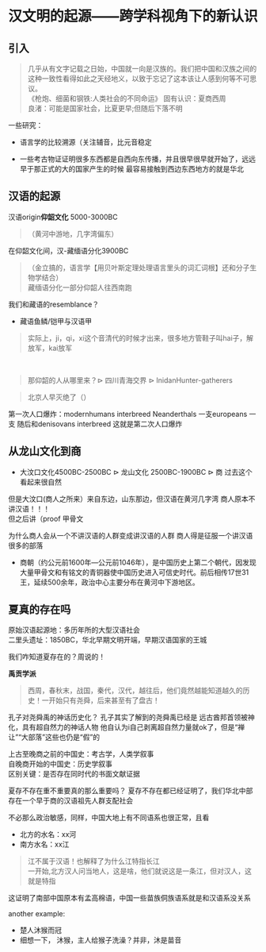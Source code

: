 # 汉文明的起源——跨学科视角下的新认识

## 引入

>几乎从有文字记载之日始，中国就一向是汉族的。我们把中国和汉族之间的这种一致性看得如此之天经地义，以致于忘记了这本该让人感到何等不可思议。<br>
>《枪炮、细菌和钢铁:人类社会的不同命运》
固有认识：夏商西周<br>
良渚：可能是国家社会，比夏更早;但随后下落不明<br>

一些研究：

- 语言学的比较溯源（关注辅音，比元音稳定

- 一些考古物证证明很多东西都是自西向东传播，并且很早很早就开始了，远远早于那正式的大的国家产生的时候
最容易接触到西边东西地方的就是华北

## 汉语的起源

汉语origin**仰韶文化** 5000-3000BC
>（黄河中游地，几字湾偏东）<br>

在仰韶文化间，汉-藏缅语分化3900BC
>（金立搞的，语言学【用贝叶斯定理处理语言里头的词汇词根】还和分子生物学结合）<br>
>藏缅语分化一部分仰韶人往西南跑


我们和藏语的resemblance？
- 藏语鱼鳞/铠甲与汉语甲
>实际上，ji，qi，xi这个音清代的时候才出来，很多地方管鞋子叫hai子，解放军，kai放军
<br>

>那仰韶的人从哪里来？$\rhd$ 四川青海交界 $\rhd$ InidanHunter-gatherers



>北京人早灭绝了（）


<p>
第一次人口爆炸：modernhumans interbreed Neanderthals
一支europeans
一支 
随后和denisovans interbreed
这就是第二次人口爆炸
<p>

## 从龙山文化到商

- 大汶口文化4500BC-2500BC $\rhd$ 龙山文化 2500BC-1900BC $\rhd$ 商
过去这个看起来很自然

但是大汶口(商人之所来）来自东边，山东那边，但汉语在黄河几字湾
商人原本不讲汉语！！！<br>
但之后讲（proof 甲骨文

为什么商人会从一个不讲汉语的人群变成讲汉语的人群
商人得是征服一个讲汉语很多的部落

- 商朝（约公元前1600年—公元前1046年），是中国历史上第二个朝代，因发现大量甲骨文和有铭文的青铜器使中国历史进入可信史时代。前后相传17世31王，延续500余年，政治中心主要分布在黄河中下游地区。

## 夏真的存在吗
原始汉语起源地：多历年所的大型汉语社会<br>
二里头遗址：1850BC，华北早期文明开端，早期汉语国家的王城<br>

我们咋知道夏存在的？周说的！

**禹贡学派**
 >西周，春秋末，战国，秦代，汉代，越往后，他们竟然越能知道越久的历史！一开始只有尧舜，后来甚至有了盘古！

孔子对尧舜禹的神话历史化？
孔子其实了解到的尧舜禹已经是  远古酋邦首领被神化，具有超自然力的神话人物 
他自认为i自己剥离超自然力量就ok了，但是“禅让”“大部落”这些也仍是“假”的

<p>
上古至晚商之前的中国史：考古学，人类学叙事<br>
自晚商开始的中国史：历史学叙事<br>
区别关键：是否存在同时代的书面文献证据
<p>



夏存不存在重不重要真的那么重要吗？
夏存不存在都已经证明了，我们华北中部存在一个早于商的汉语祖先人群支配社会


<p>不必那么政治敏感，同样，中国大地上有不同语系也很正常，且看<p>

- 北方的水名：xx河
- 南方水名：xx江
>江不属于汉语！也解释了为什么江特指长江<br>一开始,北方汉人问当地人，这是啥，他们就说这是一条江，但对汉人，这就是特指

这证明了南部中国原本有孟高棉语，中国一些苗族侗族语系就是和汉语系没关系

another example:
- 楚人沐猴而冠
- 细想一下， 沐猴，主人给猴子洗澡？并非，沐是苗音
